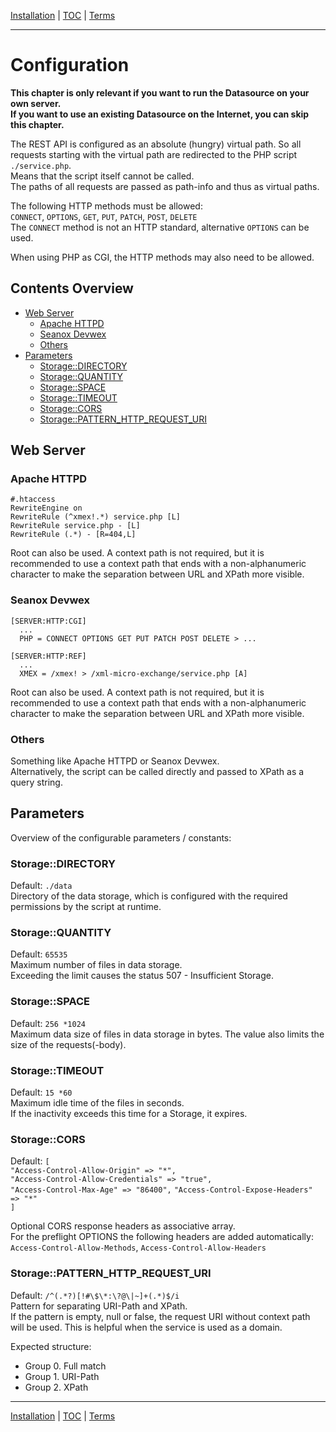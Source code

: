 [Installation](installation.md) | [TOC](README.md) | [Terms](terms.md)
- - -

# Configuration

__This chapter is only relevant if you want to run the Datasource on your own
server.  
If you want to use an existing Datasource on the Internet, you can skip
this chapter.__

The REST API is configured as an absolute (hungry) virtual path. So all requests
starting with the virtual path are redirected to the PHP script `./service.php`.  
Means that the script itself cannot be called.  
The paths of all requests are passed as path-info and thus as virtual paths.

The following HTTP methods must be allowed:  
`CONNECT`, `OPTIONS`, `GET`, `PUT`, `PATCH`, `POST`, `DELETE`  
The `CONNECT` method is not an HTTP standard, alternative `OPTIONS` can be used.

When using PHP as CGI, the HTTP methods may also need to be allowed.


## Contents Overview

* [Web Server](#web-server)
  * [Apache HTTPD](#apache-httpd)
  * [Seanox Devwex](#seanox-devwex)
  * [Others](#others)
* [Parameters](#parameters)    
  * [Storage::DIRECTORY](#storagedirectory)
  * [Storage::QUANTITY](#storagequantity)
  * [Storage::SPACE](#storagespace)
  * [Storage::TIMEOUT](#storagetimeout)
  * [Storage::CORS](#storagecors)
  * [Storage::PATTERN_HTTP_REQUEST_URI](#storagepattern_http_request_uri)


## Web Server


### Apache HTTPD

```
#.htaccess
RewriteEngine on
RewriteRule (^xmex!.*) service.php [L]
RewriteRule service.php - [L]
RewriteRule (.*) - [R=404,L]
```

Root can also be used. A context path is not required, but it is recommended to
use a context path that ends with a non-alphanumeric character to make the
separation between URL and XPath more visible.  


### Seanox Devwex

```
[SERVER:HTTP:CGI]
  ...
  PHP = CONNECT OPTIONS GET PUT PATCH POST DELETE > ...
  
[SERVER:HTTP:REF]
  ...
  XMEX = /xmex! > /xml-micro-exchange/service.php [A]
```

Root can also be used. A context path is not required, but it is recommended to
use a context path that ends with a non-alphanumeric character to make the
separation between URL and XPath more visible.  


### Others

Something like Apache HTTPD or Seanox Devwex.  
Alternatively, the script can be called directly and passed to XPath as a query
string.


## Parameters

Overview of the configurable parameters / constants:


### Storage::DIRECTORY

Default: `./data`  
Directory of the data storage, which is configured with the required
permissions by the script at runtime.


### Storage::QUANTITY

Default: `65535`  
Maximum number of files in data storage.  
Exceeding the limit causes the status 507 - Insufficient Storage.


### Storage::SPACE

Default: `256 *1024`  
Maximum data size of files in data storage in bytes.
The value also limits the size of the requests(-body).


### Storage::TIMEOUT

Default: `15 *60`  
Maximum idle time of the files in seconds.  
If the inactivity exceeds this time for a Storage, it expires.


### Storage::CORS

Default: `[`  
`"Access-Control-Allow-Origin" => "*",`  
`"Access-Control-Allow-Credentials" => "true",`  
`"Access-Control-Max-Age" => "86400",`
`"Access-Control-Expose-Headers" => "*"`  
`]`  

Optional CORS response headers as associative array.  
For the preflight OPTIONS the following headers are added automatically:  
`Access-Control-Allow-Methods`, `Access-Control-Allow-Headers`


### Storage::PATTERN_HTTP_REQUEST_URI

Default: `/^(.*?)[!#\$\*:\?@\|~]+(.*)$/i`  
Pattern for separating URI-Path and XPath.<br/>
If the pattern is empty, null or false, the request URI without context
path will be used. This is helpful when the service is used as a domain.

Expected structure:
* Group 0. Full match  
* Group 1. URI-Path  
* Group 2. XPath



- - -

[Installation](installation.md) | [TOC](README.md) | [Terms](terms.md)

